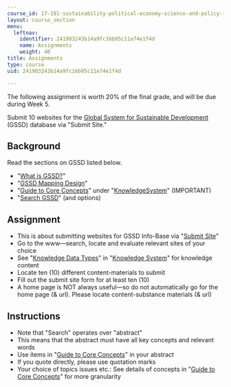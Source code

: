 ```yaml
---
course_id: 17-181-sustainability-political-economy-science-and-policy-fall-2016
layout: course_section
menu:
  leftnav:
    identifier: 241903243b14a9fc16b95c11e74e1f4d
    name: Assignments
    weight: 40
title: Assignments
type: course
uid: 241903243b14a9fc16b95c11e74e1f4d

---
```


The following assignment is worth 20% of the final grade, and will be due during Week 5.

Submit 10 websites for the [Global System for Sustainable Development](http://gssd.mit.edu/) (GSSD) database via "Submit Site."

Background
----------

Read the sections on GSSD listed below.

*   "[What is GSSD?](http://gssd.mit.edu/what-gssd)"
*   "[GSSD Mapping Design](http://gssd.mit.edu/gssd-mapping-design)"
*   "[Guide to Core Concepts](http://gssd.mit.edu/knowledge-system/guide-core-concepts)" under "[KnowledgeSystem](http://gssd.mit.edu/knowledge-system)" (IMPORTANT)
*   "[Search GSSD](http://gssd.mit.edu/search-gssd)" (and options)

Assignment
----------

*   This is about submitting websites for GSSD Info-Base via "[Submit Site](http://gssd.mit.edu/node/add/site)"
*   Go to the www—search, locate and evaluate relevant sites of your choice
*   See "[Knowledge Data Types](http://gssd.mit.edu/knowledge-system/knowledge-data-types)" in "[Knowledge System](http://gssd.mit.edu/knowledge-system)" for knowledge content
*   Locate ten (10) different content-materials to submit
*   Fill out the submit site form for at least ten (10)
*   A home page is NOT always useful—so do not automatically go for the home page (& url). Please locate content-substance materials (& url)

Instructions
------------

*   Note that "Search" operates over "abstract"
*   This means that the abstract must have all key concepts and relevant words
*   Use items in "[Guide to Core Concepts](http://gssd.mit.edu/knowledge-system/guide-core-concepts)" in your abstract
*   If you quote directly, please use quotation marks
*   Your choice of topics issues etc.: See details of concepts in "[Guide to Core Concepts](http://gssd.mit.edu/knowledge-system/guide-core-concepts)" for more granularity